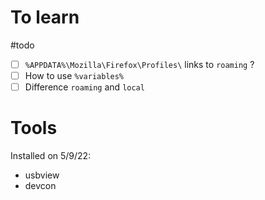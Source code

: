 # To learn
#todo
- [ ] `%APPDATA%\Mozilla\Firefox\Profiles\` links to `roaming` ?
- [ ] How to use `%variables%`
- [ ] Difference `roaming` and `local`

# Tools
Installed on 5/9/22:
- usbview
- devcon